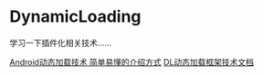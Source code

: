 # DynamicLoading
学习一下插件化相关技术......  

[Android动态加载技术 简单易懂的介绍方式](https://segmentfault.com/a/1190000004062866)
[DL动态加载框架技术文档](https://blog.csdn.net/singwhatiwanna/article/details/40283117)
